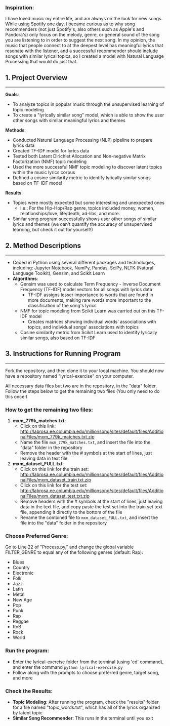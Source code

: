 ### Inspiration:
I have loved music my entire life, and am always on the look for new songs. While using Spotify one day, I became curious as to why song recommenders (not just Spotify's, also others such as Apple's and Pandora's) only focus on the melody, genre, or general sound of the song you are listening to in order to suggest the next song. In my opinion, the music that people connect to at the deepest level has meaningful lyrics that resonate with the listener, and a successful recommender should include songs with similar lyrical topics, so I created a model with Natural Language Processing that would do just that.

## 1. Project Overview
_____________________________

__Goals__:
- To analyze topics in popular music through the unsupervised learning of topic modeling
- To create a "lyrically similar song" model, which is able to show the user other songs with similar meaningful lyrics and themes  

__Methods__:
- Conducted Natural Language Processing (NLP) pipeline to prepare lyrics data
- Created TF-IDF model for lyrics data
- Tested both Latent Dirichlet Allocation and Non-negative Matrix Factorization (NMF) topic modeling
- Used the more successful NMF topic modeling to discover latent topics within the music lyrics corpus
- Defined a cosine similarity metric to identify lyrically similar songs based on TF-IDF model

__Results__:
- Topics were mostly expected but some interesting and unexpected ones
    - i.e.: For the Hip-Hop/Rap genre, topics included money, women, relationships/love, life/death, ad-libs, and more.
- Similar song program successfully shows user other songs of similar lyrics and themes (we can't quantify the accuracy of unsupervised learning, but check it out for yourself!)

## 2. Method Descriptions
_____________________________
- Coded in Python using several different packages and technologies, including: Jupyter Notebook, NumPy, Pandas, SciPy, NLTK (Natural Language Toolkit), Gensim, and Scikit Learn
- __Algorithms__:
    - Gensim was used to calculate Term Frequency - Inverse Document Frequency (TF-IDF) model vectors for all songs with lyrics data
        - TF-IDF assigns lesser importance to words that are found in more documents, making rare words more important to the classification of the song's lyrics
    - NMF for topic modeling from Scikit Learn was carried out on this TF-IDF model
        - Creates matrices showing individual words' associations with topics, and individual songs' associations with topics
    - Cosine similarity metric from Scikit Learn used to identify lyrically similar songs, also based on TF-IDF

## 3. Instructions for Running Program
__________________________________________
Fork the repository, and then clone it to your local machine. You should now have a repository named "lyrical-exercise" on your computer. <br>

All necessary data files but two are in the repository, in the "data" folder. Follow the steps below to get the remaining two files (You only need to do this once!) <br>

### How to get the remaining two files: 

1. __mxm_779k_matches.txt__:
    - Click on this link: http://labrosa.ee.columbia.edu/millionsong/sites/default/files/AdditionalFiles/mxm_779k_matches.txt.zip
    - Name the file ```mxm_779k_matches.txt```, and insert the file into the "data" folder in the repository
    - Remove the header with the # symbols at the start of lines, just leaving data in text file
2. __mxm_dataset_FULL.txt__:
    - Click on this link for the train set: http://labrosa.ee.columbia.edu/millionsong/sites/default/files/AdditionalFiles/mxm_dataset_train.txt.zip
    - Click on this link for the test set: http://labrosa.ee.columbia.edu/millionsong/sites/default/files/AdditionalFiles/mxm_dataset_test.txt.zip
    - Remove headers with the # symbols at the start of lines, just leaving data in the text file, and copy paste the test set into the train set text file, appending it directly to the bottom of the file
    - Rename the combined file to ```mxm_dataset_FULL.txt```, and insert the file into the "data" folder in the repository
    
### Choose Preferred Genre:
Go to Line 22 of "Process.py," and change the global variable FILTER_GENRE to equal any of the following genres (default: Rap): 
- Blues
- Country
- Electronic
- Folk
- Jazz
- Latin
- Metal
- New Age
- Pop
- Punk
- Rap
- Reggae
- RnB
- Rock
- World

### Run the program:
- Enter the lyrical-exercise folder from the terminal (using 'cd' command), and enter the command ```python lyrical-exercise.py```
- Follow along with the prompts to choose preferred genre, target song, and more

### Check the Results:
- __Topic Modeling__: After running the program, check the "results" folder for a file named "topic_words.txt", which has all of the lyrics organized by latent topic
- __Similar Song Recommender__: This runs in the terminal until you exit
